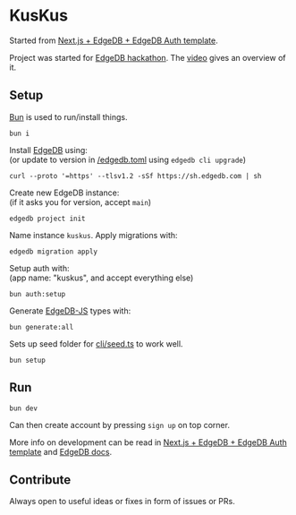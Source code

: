 # KusKus

Started from [Next.js + EdgeDB + EdgeDB Auth template](https://github.com/edgedb/nextjs-edgedb-auth-template).

Project was started for [EdgeDB hackathon](https://hackathon.edgedb.com). The [video](https://www.youtube.com/watch?v=w4gWZb7fTGY) gives an overview of it.

## Setup

[Bun](https://bun.sh) is used to run/install things.

```
bun i
```

Install [EdgeDB](https://www.edgedb.com/) using:\
(or update to version in [/edgedb.toml](edgedb.toml) using `edgedb cli upgrade`)

```
curl --proto '=https' --tlsv1.2 -sSf https://sh.edgedb.com | sh
```

Create new EdgeDB instance:\
(if it asks you for version, accept `main`)

```
edgedb project init
```

Name instance `kuskus`. Apply migrations with:

```
edgedb migration apply
```

Setup auth with:\
(app name: "kuskus", and accept everything else)

```
bun auth:setup
```

Generate [EdgeDB-JS](https://github.com/edgedb/edgedb-js) types with:

```
bun generate:all
```

Sets up seed folder for [cli/seed.ts](cli/seed.ts) to work well.

```
bun setup
```

## Run

```
bun dev
```

Can then create account by pressing `sign up` on top corner.

More info on development can be read in [Next.js + EdgeDB + EdgeDB Auth template](https://github.com/edgedb/nextjs-edgedb-auth-template) and [EdgeDB docs](https://docs.edgedb.com/).

## Contribute

Always open to useful ideas or fixes in form of issues or PRs.
